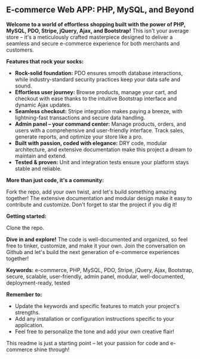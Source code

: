 ## E-commerce Web APP: PHP, MySQL, and Beyond

**Welcome to a world of effortless shopping built with the power of PHP, MySQL, PDO, Stripe, jQuery, Ajax, and Bootstrap!** This isn't your average store – it's a meticulously crafted masterpiece designed to deliver a seamless and secure e-commerce experience for both merchants and customers.

**Features that rock your socks:**

* **Rock-solid foundation:** PDO ensures smooth database interactions, while industry-standard security practices keep your data safe and sound.
* **Effortless user journey:** Browse products, manage your cart, and checkout with ease thanks to the intuitive Bootstrap interface and dynamic Ajax updates.
* **Seamless checkout:** Stripe integration makes paying a breeze, with lightning-fast transactions and secure data handling.
* **Admin panel – your command center:** Manage products, orders, and users with a comprehensive and user-friendly interface. Track sales, generate reports, and optimize your store like a pro.
* **Built with passion, coded with elegance:** DRY code, modular architecture, and extensive documentation make this project a dream to maintain and extend.
* **Tested & proven:** Unit and integration tests ensure your platform stays stable and reliable.

**More than just code, it's a community:**

Fork the repo, add your own twist, and let's build something amazing together! The extensive documentation and modular design make it easy to contribute and customize. Don't forget to star the project if you dig it! 

**Getting started:**

Clone the repo.

**Dive in and explore!** The code is well-documented and organized, so feel free to tinker, customize, and make it your own. Join the conversation on Github and let's build the next generation of e-commerce experiences together!

**Keywords:** e-commerce, PHP, MySQL, PDO, Stripe, jQuery, Ajax, Bootstrap, secure, scalable, user-friendly, admin panel, modular, well-documented, deployment-ready, tested

**Remember to:**

* Update the keywords and specific features to match your project's strengths.
* Add any installation or configuration instructions specific to your application.
* Feel free to personalize the tone and add your own creative flair!

This readme is just a starting point – let your passion for code and e-commerce shine through! 
